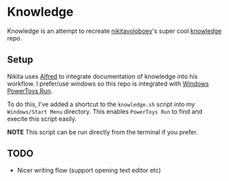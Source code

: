 # Knowledge

Knowledge is an attempt to recreate [nikitavoloboev](https://github.com/nikitavoloboev)'s super cool [knowledge](https://github.com/nikitavoloboev/knowledge) repo.

## Setup

Nikita uses [Alfred](https://www.alfredapp.com/) to integrate documentation of knowledge into his workflow. I prefer/use windows so this repo is integrated with [Windows PowerToys Run](https://docs.microsoft.com/en-us/windows/powertoys/run).

To do this, I've added a shortcut to the `knowledge.sh` script into my `Windows/Start Menu` directory. This enables `PowerToys Run` to find and execite this script easily.

**NOTE** This script can be run directly from the terminal if you prefer.

## TODO

- Nicer writing flow (support opening text editor etc)
